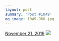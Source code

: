 ```yaml
---
layout: post
summary: 'Post #1049'
og_image: 1049-960.jpg
---
```


<p>
  <time>
    <a href="/1049">November 21, 2019</a>
  </time>
  <a href="/1049">
    <img src="{{ site.assets_url }}/1049-480.jpg" srcset="{{ site.assets_url }}/1049-240.jpg 240w, {{ site.assets_url }}/1049-480.jpg 480w, {{ site.assets_url }}/1049-720.jpg 720w, {{ site.assets_url }}/1049-960.jpg 960w" sizes="(min-width: 700px) 50vw, calc(100vw - 2rem)" />
  </a>
</p>
